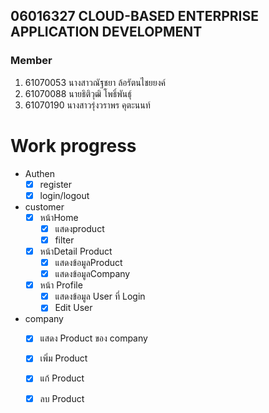 ## 06016327 CLOUD-BASED ENTERPRISE APPLICATION DEVELOPMENT

### Member

1. 61070053 นางสาวณัฐชยา  ล้อรัตนไชยยงค์
2. 61070088 นายธิติวุฒิ  โพธิ์พันธุ์
3. 61070190 นางสาวรุ่งวราพร  คุตะนนท์

# Work progress
   - Authen
      - [x] register
      - [x] login/logout 

   - customer
      - [x] หน้าHome
        - [x] แสดงproduct
        - [x] filter 
      - [x] หน้าDetail Product
        - [x] แสดงข้อมูลProduct
        - [x] แสดงข้อมูลCompany
      - [x] หน้า Profile 
        - [x] แสดงข้อมูล User ที่ Login 
        - [x] Edit User
   - company
      - [x] แสดง Product ของ company
      - [x] เพิ่ม Product
      - [x] แก้ Product
      - [x] ลบ Product


